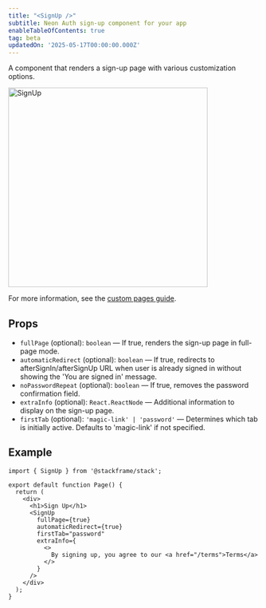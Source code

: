 ```yaml
---
title: "<SignUp />"
subtitle: Neon Auth sign-up component for your app
enableTableOfContents: true
tag: beta
updatedOn: '2025-05-17T00:00:00.000Z'
---
```


A component that renders a sign-up page with various customization options.

<img src="/docs/neon-auth/sign-up.png" alt="SignUp" width="400" />

For more information, see the [custom pages guide](/docs/neon-auth/customization/custom-pages).

## Props

- `fullPage` (optional): `boolean` — If true, renders the sign-up page in full-page mode.
- `automaticRedirect` (optional): `boolean` — If true, redirects to afterSignIn/afterSignUp URL when user is already signed in without showing the 'You are signed in' message.
- `noPasswordRepeat` (optional): `boolean` — If true, removes the password confirmation field.
- `extraInfo` (optional): `React.ReactNode` — Additional information to display on the sign-up page.
- `firstTab` (optional): `'magic-link' | 'password'` — Determines which tab is initially active. Defaults to 'magic-link' if not specified.

## Example

```tsx
import { SignUp } from '@stackframe/stack';

export default function Page() {
  return (
    <div>
      <h1>Sign Up</h1>
      <SignUp
        fullPage={true}
        automaticRedirect={true}
        firstTab="password"
        extraInfo={
          <>
            By signing up, you agree to our <a href="/terms">Terms</a>
          </>
        }
      />
    </div>
  );
}
```
